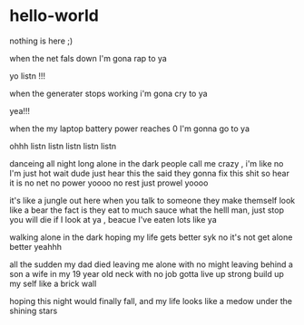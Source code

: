 # hello-world
nothing is here ;)


when the net fals down 
I'm gona rap to ya

yo listn !!!

when the generater stops working
i'm gona cry to ya

yea!!!

when the my laptop battery power reaches 0
I'm gonna go to ya

ohhh
listn 
listn
listn listn listn

danceing all night long alone in the dark
people call me crazy , i'm like no I'm just hot
wait dude just hear this the said they gonna fix this shit so hear it is
no net no power yoooo
no rest just prowel yoooo

it's like a jungle out here 
when you talk to someone they make themself look like a bear 
the fact is they eat to much sauce
what the helll man, just stop
you will die if I look at ya , beacue I've eaten lots like ya

walking alone in the dark
hoping my life gets better
syk no it's not
get alone better yeahhh

all the sudden my dad died 
leaving me alone with no might
leaving behind a son a wife in my 19 year old neck with no job
gotta live up strong
build up my self like a brick wall

hoping this night would finally fall, and my life looks like a medow under the shining stars



